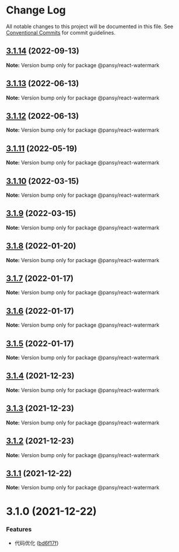 # Change Log

All notable changes to this project will be documented in this file.
See [Conventional Commits](https://conventionalcommits.org) for commit guidelines.

## [3.1.14](https://github.com/pansyjs/watermark/compare/@pansy/react-watermark@3.1.13...@pansy/react-watermark@3.1.14) (2022-09-13)

**Note:** Version bump only for package @pansy/react-watermark





## [3.1.13](https://github.com/pansyjs/watermark/compare/@pansy/react-watermark@3.1.12...@pansy/react-watermark@3.1.13) (2022-06-13)

**Note:** Version bump only for package @pansy/react-watermark





## [3.1.12](https://github.com/pansyjs/watermark/compare/@pansy/react-watermark@3.1.11...@pansy/react-watermark@3.1.12) (2022-06-13)

**Note:** Version bump only for package @pansy/react-watermark





## [3.1.11](https://github.com/pansyjs/watermark/compare/@pansy/react-watermark@3.1.10...@pansy/react-watermark@3.1.11) (2022-05-19)

**Note:** Version bump only for package @pansy/react-watermark





## [3.1.10](https://github.com/pansyjs/watermark/compare/@pansy/react-watermark@3.1.9...@pansy/react-watermark@3.1.10) (2022-03-15)

**Note:** Version bump only for package @pansy/react-watermark





## [3.1.9](https://github.com/pansyjs/watermark/compare/@pansy/react-watermark@3.1.8...@pansy/react-watermark@3.1.9) (2022-03-15)

**Note:** Version bump only for package @pansy/react-watermark





## [3.1.8](https://github.com/pansyjs/watermark/compare/@pansy/react-watermark@3.1.7...@pansy/react-watermark@3.1.8) (2022-01-20)

**Note:** Version bump only for package @pansy/react-watermark





## [3.1.7](https://github.com/pansyjs/watermark/compare/@pansy/react-watermark@3.1.6...@pansy/react-watermark@3.1.7) (2022-01-17)

**Note:** Version bump only for package @pansy/react-watermark





## [3.1.6](https://github.com/pansyjs/watermark/compare/@pansy/react-watermark@3.1.5...@pansy/react-watermark@3.1.6) (2022-01-17)

**Note:** Version bump only for package @pansy/react-watermark





## [3.1.5](https://github.com/pansyjs/watermark/compare/@pansy/react-watermark@3.1.4...@pansy/react-watermark@3.1.5) (2022-01-17)

**Note:** Version bump only for package @pansy/react-watermark





## [3.1.4](https://github.com/pansyjs/watermark/compare/@pansy/react-watermark@3.1.3...@pansy/react-watermark@3.1.4) (2021-12-23)

**Note:** Version bump only for package @pansy/react-watermark





## [3.1.3](https://github.com/pansyjs/watermark/compare/@pansy/react-watermark@3.1.2...@pansy/react-watermark@3.1.3) (2021-12-23)

**Note:** Version bump only for package @pansy/react-watermark





## [3.1.2](https://github.com/pansyjs/watermark/compare/@pansy/react-watermark@3.1.1...@pansy/react-watermark@3.1.2) (2021-12-23)

**Note:** Version bump only for package @pansy/react-watermark





## [3.1.1](https://github.com/pansyjs/watermark/compare/@pansy/react-watermark@3.1.0...@pansy/react-watermark@3.1.1) (2021-12-22)

**Note:** Version bump only for package @pansy/react-watermark





# 3.1.0 (2021-12-22)


### Features

* 代码优化 ([bd6f17f](https://github.com/pansyjs/watermark/commit/bd6f17f48f2ad8cef97c10b8689767f1922c2e6b))
